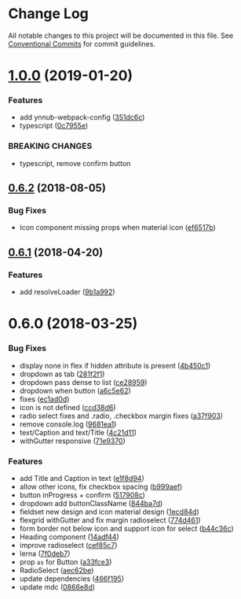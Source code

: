 # Change Log

All notable changes to this project will be documented in this file.
See [Conventional Commits](https://conventionalcommits.org) for commit guidelines.

# [1.0.0](https://github.com/christophehurpeau/ynnub/compare/ynnub@0.6.2...ynnub@1.0.0) (2019-01-20)


### Features

* add ynnub-webpack-config ([351dc6c](https://github.com/christophehurpeau/ynnub/commit/351dc6c))
* typescript ([0c7955e](https://github.com/christophehurpeau/ynnub/commit/0c7955e))


### BREAKING CHANGES

* typescript, remove confirm button





<a name="0.6.2"></a>
## [0.6.2](https://github.com/christophehurpeau/ynnub/compare/ynnub@0.6.1...ynnub@0.6.2) (2018-08-05)


### Bug Fixes

* Icon component missing props when material icon ([ef6517b](https://github.com/christophehurpeau/ynnub/commit/ef6517b))




<a name="0.6.1"></a>
## [0.6.1](https://github.com/christophehurpeau/ynnub/compare/ynnub@0.6.0...ynnub@0.6.1) (2018-04-20)


### Features

* add resolveLoader ([9b1a992](https://github.com/christophehurpeau/ynnub/commit/9b1a992))




<a name="0.6.0"></a>
# 0.6.0 (2018-03-25)


### Bug Fixes

* display none in flex if hidden attribute is present ([4b450c1](https://github.com/christophehurpeau/ynnub/commit/4b450c1))
* dropdown as tab ([281f2f1](https://github.com/christophehurpeau/ynnub/commit/281f2f1))
* dropdown pass dense to list ([ce28959](https://github.com/christophehurpeau/ynnub/commit/ce28959))
* dropdown when button ([a6c5e62](https://github.com/christophehurpeau/ynnub/commit/a6c5e62))
* fixes ([ec1ad0d](https://github.com/christophehurpeau/ynnub/commit/ec1ad0d))
* icon is not defined ([ccd38d6](https://github.com/christophehurpeau/ynnub/commit/ccd38d6))
* radio select fixes and .radio, .checkbox margin fixes ([a37f903](https://github.com/christophehurpeau/ynnub/commit/a37f903))
* remove console.log ([9681ea1](https://github.com/christophehurpeau/ynnub/commit/9681ea1))
* text/Caption and text/Title ([4c21d11](https://github.com/christophehurpeau/ynnub/commit/4c21d11))
* withGutter responsive ([71e9370](https://github.com/christophehurpeau/ynnub/commit/71e9370))


### Features

* add Title and Caption in text ([e1f8d94](https://github.com/christophehurpeau/ynnub/commit/e1f8d94))
* allow other icons, fix checkbox spacing ([b999aef](https://github.com/christophehurpeau/ynnub/commit/b999aef))
* button inProgress + confirm ([517908c](https://github.com/christophehurpeau/ynnub/commit/517908c))
* dropdown add buttonClassName ([844ba7d](https://github.com/christophehurpeau/ynnub/commit/844ba7d))
* fieldset new design and icon material design ([1ecd84d](https://github.com/christophehurpeau/ynnub/commit/1ecd84d))
* flexgrid withGutter and fix margin radioselect ([774d461](https://github.com/christophehurpeau/ynnub/commit/774d461))
* form border not below icon and support icon for select ([b44c36c](https://github.com/christophehurpeau/ynnub/commit/b44c36c))
* Heading component ([14adf44](https://github.com/christophehurpeau/ynnub/commit/14adf44))
* improve radioselect ([cef85c7](https://github.com/christophehurpeau/ynnub/commit/cef85c7))
* lerna ([7f0deb7](https://github.com/christophehurpeau/ynnub/commit/7f0deb7))
* prop `as` for Button ([a33fce3](https://github.com/christophehurpeau/ynnub/commit/a33fce3))
* RadioSelect ([aec62be](https://github.com/christophehurpeau/ynnub/commit/aec62be))
* update dependencies ([466f195](https://github.com/christophehurpeau/ynnub/commit/466f195))
* update mdc ([0866e8d](https://github.com/christophehurpeau/ynnub/commit/0866e8d))
